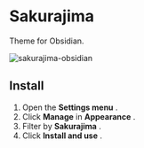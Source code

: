 # Sakurajima

Theme for Obsidian.

![sakurajima-obsidian](https://github.com/user-attachments/assets/1af0ebae-36cd-412e-a0d7-23f4e179b284)

## Install

1. Open the **Settings menu** .
2. Click **Manage** in **Appearance** .
3. Filter by **Sakurajima** .
4. Click **Install and use** .
